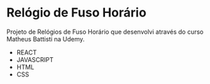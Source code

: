 # Relógio de Fuso Horário

Projeto de Relógios de Fuso Horário que desenvolvi através do curso Matheus Battisti na Udemy.

- REACT
- JAVASCRIPT
- HTML
- CSS
